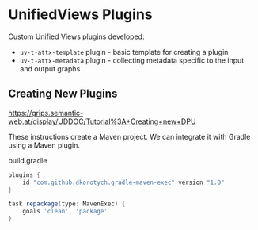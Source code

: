 # UnifiedViews Plugins

Custom Unified Views plugins developed:
* `uv-t-attx-template` plugin - basic template for creating a plugin
* `uv-t-attx-metadata` plugin - collecting metadata specific to the input and output graphs

## Creating New Plugins

https://grips.semantic-web.at/display/UDDOC/Tutorial%3A+Creating+new+DPU

These instructions create a Maven project. We can integrate it with Gradle using a Maven plugin.

build.gradle

```groovy
plugins {
    id "com.github.dkorotych.gradle-maven-exec" version "1.0"
}

task repackage(type: MavenExec) {
    goals 'clean', 'package'
}
```
